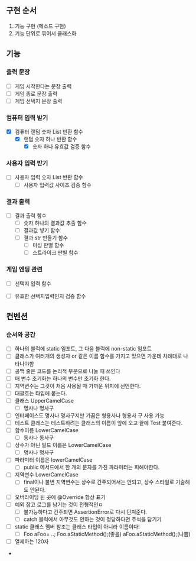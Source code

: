 ## 구현 순서
1. 기능 구현 (메소드 구현)
2. 기능 단위로 묶어서 클래스화

## 기능

### 출력 문장
- [ ] 게임 시작한다는 문장 출력
- [ ] 게임 종료 문장 출력
- [ ] 게임 선택지 문장 출력

### 컴퓨터 입력 받기
- [X] 컴퓨터 랜덤 숫자 List 반환 함수
  - [X] 랜덤 숫자 하나 반환 함수
    - [X] 숫자 하나 유효값 검증 함수

### 사용자 입력 받기
- [ ] 사용자 입력 숫자 List 반환 함수
  - [ ] 사용자 입력값 사이즈 검증 함수

### 결과 출력
- [ ] 결과 출력 함수
  - [ ] 숫자 하나의 결과값 추출 함수
  - [ ] 결과값 넣기 함수
  - [ ] 결과 str 만들기 함수
    - [ ] 미싱 판별 함수
    - [ ] 스트라이크 판별 함수

### 게임 엔딩 관련
- [ ] 선택지 입력 함수
- [ ] 유효한 선택지입력인지 검증 함수


## 컨벤션

### 순서와 공간
- [ ] 하나의 블럭에 static 임포트, 그 다음 블럭에 non-static 임포트
- [ ] 클래스가 여러개의 생성자 or 같은 이름 함수를 가지고 있으면 가운데 차례대로 나타나야함
- [ ] 공백 줄은 코드를 논리적 부분으로 나눌 때 쓰인다
- [ ] 매 변수 초기화는 하나의 변수만 초기화 한다.
- [ ] 지역변수는 그것이 처음 사용될 때 가까운 위치에 선언한다.
- [ ] 대괄호는 타입에 붙는다. 
- [ ] 클래스 UpperCamelCase
  - [ ] 명사나 명사구
- [ ] 인터페이스도 명사나 명사구지만 가끔은 형용사나 형용사 구 사용 가능
- [ ] 테스트 클래스는 테스트하려는 클래스의 이름이 앞에 오고 끝에 Test 붙여준다.
- [ ] 함수이름 LowerCamelCase
  - [ ] 동사나 동사구
- [ ] 상수가 아닌 필드 이름은 LowerCamelCase
  - [ ] 명사나 명사구 
- [ ] 파라미터 이름은 lowerCamelCase
  - [ ] public 메서드에서 한 개의 문자를 가진 파라미터는 피해야한다.
- [ ] 지역변수 LowerCamelCase
  - [ ] final이나 불변 지역변수는 상수로 간주되어서는 안되고, 상수 스타일로 기술해도 안된다.
- [ ] 오버라이딩 된 곳에 @Override 항상 표기
- [ ] 예외 잡고 로그를 남기는 것이 전형적인ㅁ
  - [ ] 불가능하다고 간주되면 AssertionError로 다시 던져준다.
  - [ ] catch 블럭에서 아무것도 안하는 것이 정당하다면 주석을 담기기
- [ ] static 클래스 멤버 참조는 클래스 타입이 아니라 이름이다!
  - [ ] Foo aFoo= ..; Foo.aStaticMethod();(좋음) aFoo.aStaticMethod();(나쁨)
- [ ] 열제하는 120자
- 
